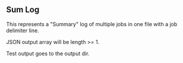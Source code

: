 ## Sum Log

This represents a "Summary" log of multiple jobs in one file with a job delimiter line.

JSON output array will be length >= 1.

Test output goes to the output dir.